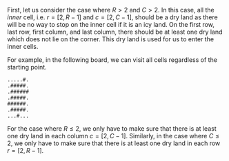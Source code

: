 First, let us consider the case where $R > 2$ and $C > 2$. In this case, all the _inner_ cell, i.e. $r = [2, R-1]$ and $c = [2, C-1]$, should be a dry land as there will be no way to stop on the inner cell if it is an icy land. On the first row, last row, first column, and last column, there should be at least one dry land which does not lie on the corner. This dry land is used for us to enter the inner cells.

For example, in the following board, we can visit all cells regardless of the starting point.
```
.....#.
.#####.
.######
.#####.
######.
.#####.
...#...
```
For the case where $R \leq 2$, we only have to make sure that there is at least one dry land in each column $c = [2, C-1]$. Similarly, in the case where $C \leq 2$, we only have to make sure that there is at least one dry land in each row $r = [2, R-1]$.